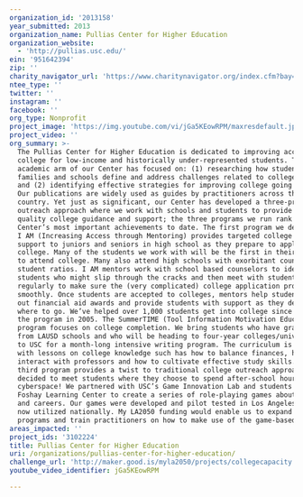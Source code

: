 ```yaml
---
organization_id: '2013158'
year_submitted: 2013
organization_name: Pullias Center for Higher Education
organization_website:
  - 'http://pullias.usc.edu/'
ein: '951642394'
zip: ''
charity_navigator_url: 'https://www.charitynavigator.org/index.cfm?bay=search.profile&ein=951642394'
ntee_type: ''
twitter: ''
instagram: ''
facebook: ''
org_type: Nonprofit
project_image: 'https://img.youtube.com/vi/jGa5KEowRPM/maxresdefault.jpg'
project_video: ''
org_summary: >-
  The Pullias Center for Higher Education is dedicated to improving access to
  college for low-income and historically under-represented students. The
  academic arm of our Center has focused on: (1) researching how students,
  families and schools define and address challenges related to college going
  and (2) identifying effective strategies for improving college going outcomes.
  Our publications are widely used as guides by practitioners across the
  country. Yet just as significant, our Center has developed a three-pronged
  outreach approach where we work with schools and students to provide high
  quality college guidance and support; the three programs we run rank among the
  Center’s most important achievements to date. The first program we developed —
  I AM (Increasing Access through Mentoring) provides targeted college guidance
  support to juniors and seniors in high school as they prepare to apply for
  college. Many of the students we work with will be the first in their families
  to attend college. Many also attend high schools with exorbitant counselor to
  student ratios. I AM mentors work with school based counselors to identify
  students who might slip through the cracks and then meet with students
  regularly to make sure the (very complicated) college application process goes
  smoothly. Once students are accepted to colleges, mentors help students figure
  out financial aid awards and provide students with support as they decide
  where to go. We’ve helped over 1,000 students get into college since starting
  the program in 2005. The SummerTIME (Tool Information Motivation Education)
  program focuses on college completion. We bring students who have graduated
  from LAUSD schools and who will be heading to four-year colleges/universities
  to USC for a month-long intensive writing program. The curriculum is infused
  with lessons on college knowledge such has how to balance finances, how to
  interact with professors and how to cultivate effective study skills. The
  third program provides a twist to traditional college outreach approaches. We
  decided to meet students where they choose to spend after-school hours — in
  cyberspace! We partnered with USC’s Game Innovation Lab and students from
  Foshay Learning Center to create a series of role-playing games about college
  and careers. Our games were developed and pilot tested in Los Angeles and are
  now utilized nationally. My LA2050 funding would enable us to expand these
  programs and train practitioners on how to make use of the game-based tools.
areas_impacted: ''
project_ids: '3102224'
title: Pullias Center for Higher Education
uri: /organizations/pullias-center-for-higher-education/
challenge_url: 'http://maker.good.is/myla2050/projects/collegecapacity.html'
youtube_video_identifier: jGa5KEowRPM

---
```

